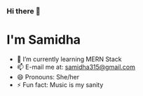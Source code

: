 ### Hi there 👋
# I'm Samidha 
<!--
**samidha28/samidha28** is a ✨ _special_ ✨ repository because its `README.md` (this file) appears on your GitHub profile.

Here are some ideas to get you started:

<!---🔭 I’m currently working on ...-->
<!--- 👯 I’m looking to collaborate on ...
- 💬 Ask me about 
- 🤔 I’m looking for help with ...-->
- 🌱 I’m currently learning MERN Stack
- 📫 E-mail me at: samidha315@gmail.com
- 😄 Pronouns: She/her
- ⚡ Fun fact: Music is my sanity

